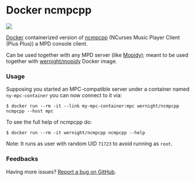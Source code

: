 Docker ncmpcpp
==============

[![](https://badge.imagelayers.io/wernight/ncmpcpp:latest.svg)](https://imagelayers.io/?images=wernight/ncmpcpp:latest 'Get your own badge on imagelayers.io')

[Docker](https://docs.docker.com/installation/) containerized version of [ncmpcpp](http://ncmpcpp.rybczak.net/screenshots.php) (NCurses Music Player Client (Plus Plus)) a MPD console client.

Can be used together with any MPD server (like [Mopidy](https://www.mopidy.com/)); meant to be used together with [wernight/mopidy](https://registry.hub.docker.com/u/wernight/mopidy/) Docker image.


### Usage

Supposing you started an MPC-compatible server under a container named `ny-mpc-container` you can now connect to it via:

    $ docker run --rm -it --link my-mpc-container:mpc wernight/ncmpcpp ncmpcpp --host mpc

To see the full help of ncmpcpp do:

    $ docker run --rm -it wernight/ncmpcpp ncmpcpp --help

Note: It runs as user with random UID `71723` to avoid running as `root`.


### Feedbacks

Having more issues? [Report a bug on GitHub](https://github.com/wernight/docker-ncmpcpp/issues).
